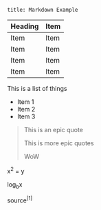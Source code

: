 ~~~
title: Markdown Example
~~~

| Heading | Item |
|---------|------|
| Item    | Item |
| Item    | Item |
| Item    | Item |
| Item    | Item |

This is a list of things
- Item 1
- Item 2
- Item 3


> This is an epic quote
>
> This is more epic quotes
>
> WoW

x<sup>2</sup> = y

log<sub>b</sub>x

source<sup>[1]</sup>